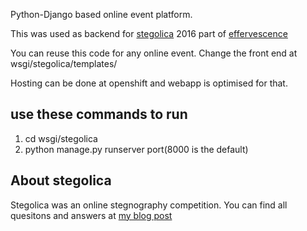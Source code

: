 Python-Django based online event platform.

This was used as backend for [stegolica](http://stegolica.effe.org.in) 2016 part of [effervescence](http://eff.org.in)

You can reuse this code for any online event. Change the front end at wsgi/stegolica/templates/

Hosting can be done at openshift and webapp is optimised for that.

use these commands to run 
-----------------------
1. cd wsgi/stegolica
2. python manage.py runserver port(8000 is the default)

About stegolica
---------------
Stegolica was an online stegnography competition. You can find all quesitons and answers at [my blog post](https://gauthamzz.github.io/2016/10/18/stegolica/)
